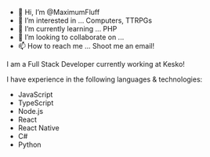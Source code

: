 - 👋 Hi, I’m @MaximumFluff
- 👀 I’m interested in ... Computers, TTRPGs
- 🌱 I’m currently learning ... PHP
- 💞️ I’m looking to collaborate on ...
- 📫 How to reach me ... Shoot me an email!

I am a Full Stack Developer currently working at Kesko!

I have experience in the following languages & technologies:

- JavaScript
- TypeScript
- Node.js
- React
- React Native
- C#
- Python

<!---
MaximumFluff/MaximumFluff is a ✨ special ✨ repository because its `README.md` (this file) appears on your GitHub profile.
You can click the Preview link to take a look at your changes.
--->
